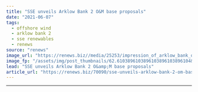 ```yaml
---
title: "SSE unveils Arklow Bank 2 O&M base proposals"
date: "2021-06-07"
tags: 
  - offshore wind
  - arklow bank 2
  - sse renewables
  - renews
source: "renews"
image_url: "https://renews.biz//media/25253/impression_of_arklow_bank_o_and_m_base_credit_sse.jpeg?mode=crop&width=770&heightratio=0.6103896103896103896103896104&slimmage=true"
image_fp: "/assets/img/post_thumbnails/62.6103896103896103896103896104&slimmage=true"
lead: "SSE unveils Arklow Bank 2 O&amp;M base proposals"
article_url: "https://renews.biz/70090/sse-unveils-arklow-bank-2-om-base-proposals/"
---
```


---
